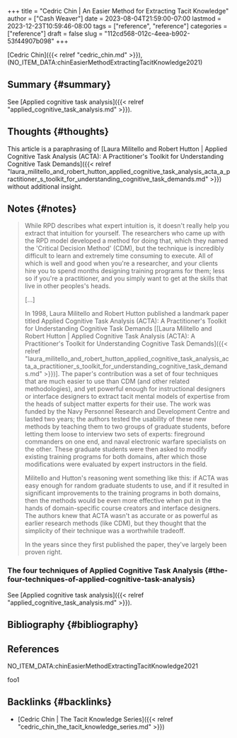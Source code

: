 +++
title = "Cedric Chin | An Easier Method for Extracting Tacit Knowledge"
author = ["Cash Weaver"]
date = 2023-08-04T21:59:00-07:00
lastmod = 2023-12-23T10:59:46-08:00
tags = ["reference", "reference"]
categories = ["reference"]
draft = false
slug = "112cd568-012c-4eea-b902-53f44907b098"
+++

[Cedric Chin]({{< relref "cedric_chin.md" >}}), (NO_ITEM_DATA:chinEasierMethodExtractingTacitKnowledge2021)


## Summary {#summary}

See [Applied cognitive task analysis]({{< relref "applied_cognitive_task_analysis.md" >}}).


## Thoughts {#thoughts}

This article is a paraphrasing of [Laura Militello and Robert Hutton | Applied Cognitive Task Analysis (ACTA): A Practitioner's Toolkit for Understanding Cognitive Task Demands]({{< relref "laura_militello_and_robert_hutton_applied_cognitive_task_analysis_acta_a_practitioner_s_toolkit_for_understanding_cognitive_task_demands.md" >}}) without additional insight.


## Notes {#notes}

> While RPD describes what expert intuition is, it doesn't really help you extract that intuition for yourself. The researchers who came up with the RPD model developed a method for doing that, which they named the 'Critical Decision Method' (CDM), but the technique is incredibly difficult to learn and extremely time consuming to execute. All of which is well and good when you're a researcher, and your clients hire you to spend months designing training programs for them; less so if you're a practitioner, and you simply want to get at the skills that live in other peoples's heads.
>
> [...]
>
> In 1998, Laura Militello and Robert Hutton published a landmark paper titled Applied Cognitive Task Analysis (ACTA): A Practitioner's Toolkit for Understanding Cognitive Task Demands [[Laura Militello and Robert Hutton | Applied Cognitive Task Analysis (ACTA): A Practitioner's Toolkit for Understanding Cognitive Task Demands]({{< relref "laura_militello_and_robert_hutton_applied_cognitive_task_analysis_acta_a_practitioner_s_toolkit_for_understanding_cognitive_task_demands.md" >}})]. The paper's contribution was a set of four techniques that are much easier to use than CDM (and other related methodologies), and yet powerful enough for instructional designers or interface designers to extract tacit mental models of expertise from the heads of subject matter experts for their use. The work was funded by the Navy Personnel Research and Development Centre and lasted two years; the authors tested the usability of these new methods by teaching them to two groups of graduate students, before letting them loose to interview two sets of experts: fireground commanders on one end, and naval electronic warfare specialists on the other. These graduate students were then asked to modify existing training programs for both domains, after which those modifications were evaluated by expert instructors in the field.
>
> Militello and Hutton's reasoning went something like this: if ACTA was easy enough for random graduate students to use, and if it resulted in significant improvements to the training programs in both domains, then the methods would be even more effective when put in the hands of domain-specific course creators and interface designers. The authors knew that ACTA wasn't as accurate or as powerful as earlier research methods (like CDM), but they thought that the simplicity of their technique was a worthwhile tradeoff.
>
> In the years since they first published the paper, they've largely been proven right.


### The four techniques of Applied Cognitive Task Analysis {#the-four-techniques-of-applied-cognitive-task-analysis}

See [Applied cognitive task analysis]({{< relref "applied_cognitive_task_analysis.md" >}}).


## Bibliography {#bibliography}

## References

<style>.csl-entry{text-indent: -1.5em; margin-left: 1.5em;}</style><div class="csl-bib-body">
  <div class="csl-entry">NO_ITEM_DATA:chinEasierMethodExtractingTacitKnowledge2021</div>
</div>

foo1


## Backlinks {#backlinks}

-   [Cedric Chin | The Tacit Knowledge Series]({{< relref "cedric_chin_the_tacit_knowledge_series.md" >}})

